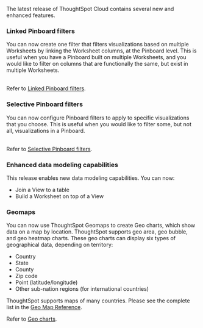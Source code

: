 The latest release of ThoughtSpot Cloud contains several new and enhanced features.

<h3>Linked Pinboard filters</h3>
You can now create one filter that filters visualizations based on multiple Worksheets by linking the Worksheet columns, at the Pinboard level. This is useful when you have a Pinboard built on multiple Worksheets, and you would like to filter on columns that are functionally the same, but exist in multiple Worksheets.<br><br>

Refer to <a href="{{ site.baseurl }}/admin/ts-cloud/linked-filters.html">Linked Pinboard filters</a>.<br>

<h3>Selective Pinboard filters</h3>
You can now configure Pinboard filters to apply to specific visualizations that you choose. This is useful when you would like to filter some, but not all, visualizations in a Pinboard.<br><br>

Refer to <a href="{{ site.baseurl }}/admin/ts-cloud/selective-filters.html">Selective Pinboard filters</a>.

<h3>Enhanced data modeling capabilities</h3>
This release enables new data modeling capabilities. You can now:
<ul>
<li>Join a View to a table</li>
<li>Build a Worksheet on top of a View</li>
</ul>

<h3>Geomaps</h3>
You can now use ThoughtSpot Geomaps to create Geo charts, which show data on a map by location. ThoughtSpot supports geo area, geo bubble, and geo heatmap charts. These geo charts can display six types of geographical data, depending on territory:

<ul>
<li>Country</li>
<li>State</li>
<li>County</li>
<li>Zip code</li>
<li>Point (latitude/longitude)</li>
<li>Other sub-nation regions (for international countries)</li>
</ul>

ThoughtSpot supports maps of many countries. Please see the complete list in the <a href="{{ site.baseurl }}/reference/geomap-reference.html">Geo Map Reference</a>.

Refer to <a href="{{ site.baseurl }}/end-user/search/about-geo-charts.html">Geo charts</a>.
